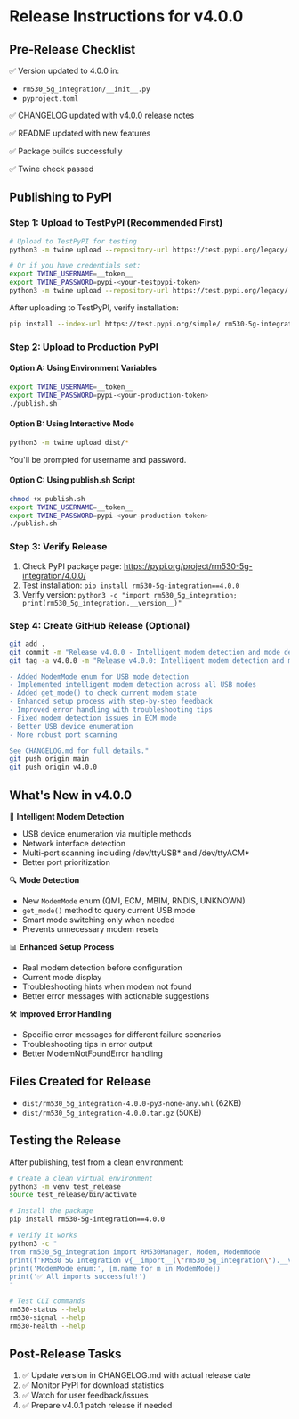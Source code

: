 # Release Instructions for v4.0.0

## Pre-Release Checklist

✅ Version updated to 4.0.0 in:
- `rm530_5g_integration/__init__.py`
- `pyproject.toml`

✅ CHANGELOG updated with v4.0.0 release notes

✅ README updated with new features

✅ Package builds successfully

✅ Twine check passed

## Publishing to PyPI

### Step 1: Upload to TestPyPI (Recommended First)

```bash
# Upload to TestPyPI for testing
python3 -m twine upload --repository-url https://test.pypi.org/legacy/ dist/*

# Or if you have credentials set:
export TWINE_USERNAME=__token__
export TWINE_PASSWORD=pypi-<your-testpypi-token>
python3 -m twine upload --repository-url https://test.pypi.org/legacy/ dist/*
```

After uploading to TestPyPI, verify installation:
```bash
pip install --index-url https://test.pypi.org/simple/ rm530-5g-integration==4.0.0
```

### Step 2: Upload to Production PyPI

#### Option A: Using Environment Variables

```bash
export TWINE_USERNAME=__token__
export TWINE_PASSWORD=pypi-<your-production-token>
./publish.sh
```

#### Option B: Using Interactive Mode

```bash
python3 -m twine upload dist/*
```

You'll be prompted for username and password.

#### Option C: Using publish.sh Script

```bash
chmod +x publish.sh
export TWINE_USERNAME=__token__
export TWINE_PASSWORD=pypi-<your-production-token>
./publish.sh
```

### Step 3: Verify Release

1. Check PyPI package page: https://pypi.org/project/rm530-5g-integration/4.0.0/
2. Test installation: `pip install rm530-5g-integration==4.0.0`
3. Verify version: `python3 -c "import rm530_5g_integration; print(rm530_5g_integration.__version__)"`

### Step 4: Create GitHub Release (Optional)

```bash
git add .
git commit -m "Release v4.0.0 - Intelligent modem detection and mode detection"
git tag -a v4.0.0 -m "Release v4.0.0: Intelligent modem detection and mode detection

- Added ModemMode enum for USB mode detection
- Implemented intelligent modem detection across all USB modes
- Added get_mode() to check current modem state
- Enhanced setup process with step-by-step feedback
- Improved error handling with troubleshooting tips
- Fixed modem detection issues in ECM mode
- Better USB device enumeration
- More robust port scanning

See CHANGELOG.md for full details."
git push origin main
git push origin v4.0.0
```

## What's New in v4.0.0

🎯 **Intelligent Modem Detection**
- USB device enumeration via multiple methods
- Network interface detection
- Multi-port scanning including /dev/ttyUSB* and /dev/ttyACM*
- Better port prioritization

🔍 **Mode Detection**
- New `ModemMode` enum (QMI, ECM, MBIM, RNDIS, UNKNOWN)
- `get_mode()` method to query current USB mode
- Smart mode switching only when needed
- Prevents unnecessary modem resets

📊 **Enhanced Setup Process**
- Real modem detection before configuration
- Current mode display
- Troubleshooting hints when modem not found
- Better error messages with actionable suggestions

🛠️ **Improved Error Handling**
- Specific error messages for different failure scenarios
- Troubleshooting tips in error output
- Better ModemNotFoundError handling

## Files Created for Release

- `dist/rm530_5g_integration-4.0.0-py3-none-any.whl` (62KB)
- `dist/rm530_5g_integration-4.0.0.tar.gz` (50KB)

## Testing the Release

After publishing, test from a clean environment:

```bash
# Create a clean virtual environment
python3 -m venv test_release
source test_release/bin/activate

# Install the package
pip install rm530-5g-integration==4.0.0

# Verify it works
python3 -c "
from rm530_5g_integration import RM530Manager, Modem, ModemMode
print(f'RM530 5G Integration v{__import__(\"rm530_5g_integration\").__version__}')
print('ModemMode enum:', [m.name for m in ModemMode])
print('✅ All imports successful!')
"

# Test CLI commands
rm530-status --help
rm530-signal --help
rm530-health --help
```

## Post-Release Tasks

1. ✅ Update version in CHANGELOG.md with actual release date
2. ✅ Monitor PyPI for download statistics
3. ✅ Watch for user feedback/issues
4. ✅ Prepare v4.0.1 patch release if needed

